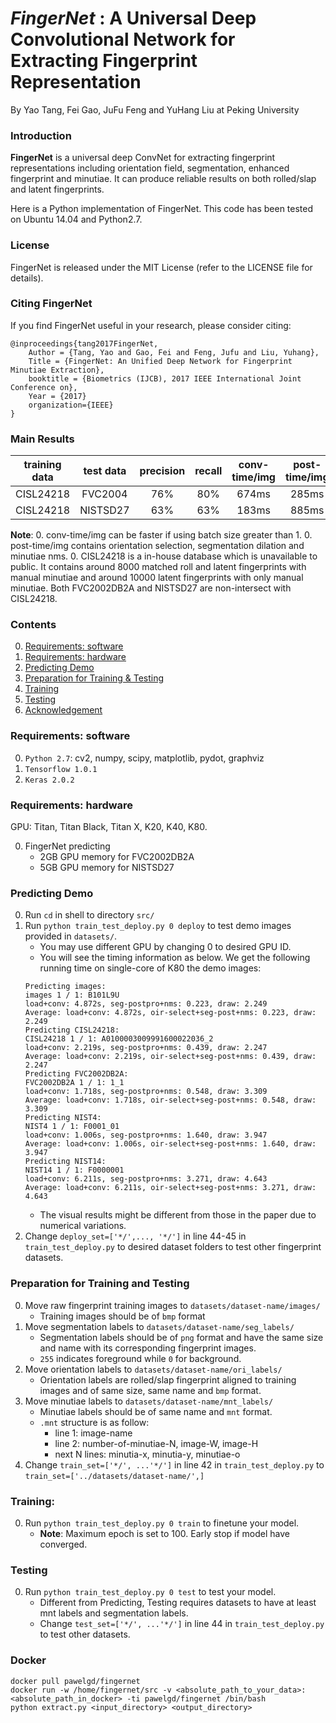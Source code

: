 # *FingerNet* : A Universal Deep Convolutional Network for Extracting Fingerprint Representation

By Yao Tang, Fei Gao, JuFu Feng and YuHang Liu at Peking University

### Introduction

**FingerNet** is a universal deep ConvNet for extracting fingerprint representations including orientation field, segmentation, enhanced fingerprint and minutiae. It can produce reliable results on both rolled/slap and latent fingerprints.

Here is a Python implementation of FingerNet. This code has been tested on Ubuntu 14.04 and Python2.7.

### License

FingerNet is released under the MIT License (refer to the LICENSE file for details).

### Citing FingerNet

If you find FingerNet useful in your research, please consider citing:

    @inproceedings{tang2017FingerNet,
        Author = {Tang, Yao and Gao, Fei and Feng, Jufu and Liu, Yuhang},
        Title = {FingerNet: An Unified Deep Network for Fingerprint Minutiae Extraction},
        booktitle = {Biometrics (IJCB), 2017 IEEE International Joint Conference on},
        Year = {2017}
        organization={IEEE}
    }

### Main Results
| training data | test data | precision| recall | conv-time/img| post-time/img|
|:-------------:|:---------:|:--------:|:------:|:------------:|:------------:|
|  CISL24218    |  FVC2004  |   76%    |  80%   |  674ms       |   285ms      |
|  CISL24218    |  NISTSD27 |   63%    |  63%   |  183ms       |   885ms      |

**Note**: 
0. conv-time/img can be faster if using batch size greater than 1.
0. post-time/img contains orientation selection, segmentation dilation and minutiae nms.
0. CISL24218 is a in-house database which is unavailable to public. It contains around 8000 matched roll and latent fingerprints with manual minutiae and around 10000 latent fingerprints with only manual minutiae. Both FVC2002DB2A and NISTSD27 are non-intersect with CISL24218. 

### Contents
0. [Requirements: software](#requirements-software)
0. [Requirements: hardware](#requirements-hardware)
0. [Predicting Demo](#predicting-demo)
0. [Preparation for Training & Testing](#preparation-for-training-and-testing)
0. [Training](#training)
0. [Testing](#testing)
0. [Acknowledgement](#acknowledgement)


### Requirements: software

0. `Python 2.7`: cv2, numpy, scipy, matplotlib, pydot, graphviz
0. `Tensorflow 1.0.1`
0.  `Keras 2.0.2`

### Requirements: hardware

GPU: Titan, Titan Black, Titan X, K20, K40, K80.

0. FingerNet predicting
    - 2GB GPU memory for FVC2002DB2A
    - 5GB GPU memory for NISTSD27

### Predicting Demo

0.  Run `cd` in shell to directory `src/`
0.  Run `python train_test_deploy.py 0 deploy` to test demo images provided in `datasets/`.
    - You may use different GPU by changing 0 to desired GPU ID. 
    - You will see the timing information as below. We get the following running time on single-core of K80 the demo images:
    ```Shell
    Predicting images:
    images 1 / 1: B101L9U
    load+conv: 4.872s, seg-postpro+nms: 0.223, draw: 2.249
    Average: load+conv: 4.872s, oir-select+seg-post+nms: 0.223, draw: 2.249
    Predicting CISL24218:
    CISL24218 1 / 1: A0100003009991600022036_2
    load+conv: 2.219s, seg-postpro+nms: 0.439, draw: 2.247
    Average: load+conv: 2.219s, oir-select+seg-post+nms: 0.439, draw: 2.247
    Predicting FVC2002DB2A:
    FVC2002DB2A 1 / 1: 1_1
    load+conv: 1.718s, seg-postpro+nms: 0.548, draw: 3.309
    Average: load+conv: 1.718s, oir-select+seg-post+nms: 0.548, draw: 3.309
    Predicting NIST4:
    NIST4 1 / 1: F0001_01
    load+conv: 1.006s, seg-postpro+nms: 1.640, draw: 3.947
    Average: load+conv: 1.006s, oir-select+seg-post+nms: 1.640, draw: 3.947
    Predicting NIST14:
    NIST14 1 / 1: F0000001
    load+conv: 6.211s, seg-postpro+nms: 3.271, draw: 4.643
    Average: load+conv: 6.211s, oir-select+seg-post+nms: 3.271, draw: 4.643
    ```
    - The visual results might be different from those in the paper due to numerical variations.    
0. Change `deploy_set=['*/',..., '*/']` in line 44-45 in `train_test_deploy.py` to desired dataset folders to test other fingerprint datasets.

### Preparation for Training and Testing

0.  Move raw fingerprint training images to `datasets/dataset-name/images/`
    - Training images should be of `bmp` format
0.  Move segmentation labels to `datasets/dataset-name/seg_labels/`
    - Segmentation labels should be of `png` format and have the same size and name with its corresponding fingerprint images.
    - `255` indicates foreground while `0` for background.
0. Move orientation labels to `datasets/dataset-name/ori_labels/`
    - Orientation labels are rolled/slap fingerprint aligned to training images and of same size, same name and `bmp` format.
0. Move minutiae labels to `datasets/dataset-name/mnt_labels/`
    - Minutiae labels should be of same name and `mnt` format.
    - `.mnt` structure is as follow:
        - line 1: image-name
        - line 2: number-of-minutiae-N, image-W, image-H
        - next N lines: minutia-x, minutia-y, minutiae-o 
0. Change `train_set=['*/', ...'*/']` in line 42 in `train_test_deploy.py` to `train_set=['../datasets/dataset-name/',]`

### Training:

0. Run `python train_test_deploy.py 0 train` to finetune your model. 
    - **Note**: Maximum epoch is set to 100. Early stop if model have converged.

### Testing

0. Run `python train_test_deploy.py 0 test` to test your model.
    - Different from Predicting, Testing requires datasets to have at least mnt labels and segmentation labels. 
    - Change `test_set=['*/', ...'*/']` in line 44 in `train_test_deploy.py` to test other datasets.
 
### Docker
    docker pull pawelgd/fingernet
    docker run -w /home/fingernet/src -v <absolute_path_to_your_data>:<absolute_path_in_docker> -ti pawelgd/fingernet /bin/bash
    python extract.py <input_directory> <output_directory>
